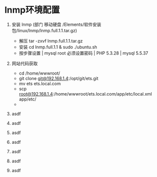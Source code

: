 # lnmp环境配置

1. 安装 lnmp       (部门 移动硬盘   /Elements/软件安装包/linux/lnmp/lnmp.full.1.1.tar.gz)
   * 解压   tar -zxvf lnmp.full.1.1.tar.gz
   * 安装   cd lnmp.full.1.1 & sudo ./ubuntu.sh
   * 按步骤设置 | mysql root 必须设置密码 | PHP 5.3.28 | mysql 5.5.37
  
2. 网站代码获取
   * cd /home/wwwroot/
   * git clone git@192.168.1.4:/opt/git/ets.git 
   * mv ets ets.local.com
   * scp root@192.168.1.4:/home/wwwroot/ets.local.com/app/etc/local.xml app/etc/
   * 

3. asdf
4. asdf
5. asdf
6. asdf
7. asdf
8. asdf
9. asdf
   

     


